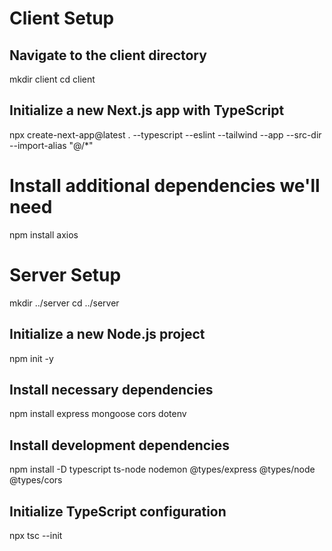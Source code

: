 # Client Setup
## Navigate to the client directory
mkdir client
cd client

## Initialize a new Next.js app with TypeScript
npx create-next-app@latest . --typescript --eslint --tailwind --app --src-dir --import-alias "@/*"

# Install additional dependencies we'll need
npm install axios

# Server Setup
mkdir ../server
cd ../server

## Initialize a new Node.js project
npm init -y

## Install necessary dependencies
npm install express mongoose cors dotenv

## Install development dependencies
npm install -D typescript ts-node nodemon @types/express @types/node @types/cors

## Initialize TypeScript configuration
npx tsc --init